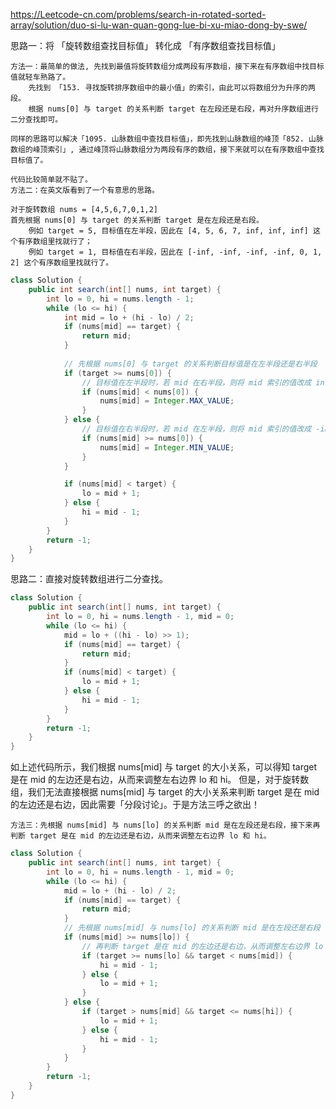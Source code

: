 https://Leetcode-cn.com/problems/search-in-rotated-sorted-array/solution/duo-si-lu-wan-quan-gong-lue-bi-xu-miao-dong-by-swe/

思路一：将 「旋转数组查找目标值」 转化成 「有序数组查找目标值」

    方法一：最简单的做法, 先找到最值将旋转数组分成两段有序数组，接下来在有序数组中找目标值就轻车熟路了。
        先找到 「153. 寻找旋转排序数组中的最小值」的索引，由此可以将数组分为升序的两段。
        根据 nums[0] 与 target 的关系判断 target 在左段还是右段，再对升序数组进行二分查找即可。

    同样的思路可以解决「1095. 山脉数组中查找目标值」，即先找到山脉数组的峰顶「852. 山脉数组的峰顶索引」, 通过峰顶将山脉数组分为两段有序的数组，接下来就可以在有序数组中查找目标值了。

    代码比较简单就不贴了。
    方法二：在英文版看到了一个有意思的思路。

    对于旋转数组 nums = [4,5,6,7,0,1,2]
    首先根据 nums[0] 与 target 的关系判断 target 是在左段还是右段。
        例如 target = 5, 目标值在左半段，因此在 [4, 5, 6, 7, inf, inf, inf] 这个有序数组里找就行了；
        例如 target = 1, 目标值在右半段，因此在 [-inf, -inf, -inf, -inf, 0, 1, 2] 这个有序数组里找就行了。

```java
class Solution {
    public int search(int[] nums, int target) {
        int lo = 0, hi = nums.length - 1;
        while (lo <= hi) {
            int mid = lo + (hi - lo) / 2;
            if (nums[mid] == target) {
                return mid;
            }
            
            // 先根据 nums[0] 与 target 的关系判断目标值是在左半段还是右半段
            if (target >= nums[0]) {
                // 目标值在左半段时，若 mid 在右半段，则将 mid 索引的值改成 inf
                if (nums[mid] < nums[0]) {
                    nums[mid] = Integer.MAX_VALUE;
                }
            } else {
                // 目标值在右半段时，若 mid 在左半段，则将 mid 索引的值改成 -inf
                if (nums[mid] >= nums[0]) {
                    nums[mid] = Integer.MIN_VALUE;
                }
            }

            if (nums[mid] < target) {
                lo = mid + 1;
            } else {
                hi = mid - 1;
            }
        }
        return -1;
    }
}
```

思路二：直接对旋转数组进行二分查找。

```java
class Solution {
    public int search(int[] nums, int target) {
        int lo = 0, hi = nums.length - 1, mid = 0;
        while (lo <= hi) {
            mid = lo + ((hi - lo) >> 1);
            if (nums[mid] == target) {
                return mid;
            }
            if (nums[mid] < target) {
                lo = mid + 1;
            } else {
                hi = mid - 1;
            }
        }
        return -1;
    }
}
```

如上述代码所示，我们根据 nums[mid] 与 target 的大小关系，可以得知 target 是在 mid 的左边还是右边，从而来调整左右边界 lo 和 hi。 但是，对于旋转数组，我们无法直接根据 nums[mid] 与
target 的大小关系来判断 target 是在 mid 的左边还是右边，因此需要「分段讨论」。于是方法三呼之欲出！

    方法三：先根据 nums[mid] 与 nums[lo] 的关系判断 mid 是在左段还是右段，接下来再判断 target 是在 mid 的左边还是右边，从而来调整左右边界 lo 和 hi。

```java
class Solution {
    public int search(int[] nums, int target) {
        int lo = 0, hi = nums.length - 1, mid = 0;
        while (lo <= hi) {
            mid = lo + (hi - lo) / 2;
            if (nums[mid] == target) {
                return mid;
            }
            // 先根据 nums[mid] 与 nums[lo] 的关系判断 mid 是在左段还是右段 
            if (nums[mid] >= nums[lo]) {
                // 再判断 target 是在 mid 的左边还是右边，从而调整左右边界 lo 和 hi
                if (target >= nums[lo] && target < nums[mid]) {
                    hi = mid - 1;
                } else {
                    lo = mid + 1;
                }
            } else {
                if (target > nums[mid] && target <= nums[hi]) {
                    lo = mid + 1;
                } else {
                    hi = mid - 1;
                }
            }
        }
        return -1;
    }
}
```